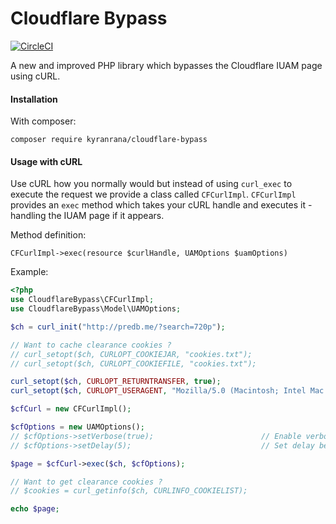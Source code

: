 # Cloudflare Bypass

[![CircleCI](https://circleci.com/gh/KyranRana/cloudflare-bypass.svg?style=svg)](https://circleci.com/gh/KyranRana/cloudflare-bypass)

A new and improved PHP library which bypasses the Cloudflare IUAM page using cURL.


#### Installation

With composer:

`composer require kyranrana/cloudflare-bypass`


#### Usage with cURL

Use cURL how you normally would but instead of using `curl_exec` to execute the 
request we provide a class called `CFCurlImpl`. `CFCurlImpl` provides an `exec` method which takes your cURL handle and 
executes it - handling the IUAM page if it appears.

  
Method definition:
  
```
CFCurlImpl->exec(resource $curlHandle, UAMOptions $uamOptions)
``` 

Example:

```php
<?php
use CloudflareBypass\CFCurlImpl;
use CloudflareBypass\Model\UAMOptions;

$ch = curl_init("http://predb.me/?search=720p");

// Want to cache clearance cookies ?
// curl_setopt($ch, CURLOPT_COOKIEJAR, "cookies.txt");
// curl_setopt($ch, CURLOPT_COOKIEFILE, "cookies.txt");

curl_setopt($ch, CURLOPT_RETURNTRANSFER, true);
curl_setopt($ch, CURLOPT_USERAGENT, "Mozilla/5.0 (Macintosh; Intel Mac OS X 10_14_3) AppleWebKit/537.36 (KHTML, like Gecko) Chrome/76.0.3809.100 Safari/537.36");

$cfCurl = new CFCurlImpl();

$cfOptions = new UAMOptions();
// $cfOptions->setVerbose(true);                        // Enable verbose 
// $cfOptions->setDelay(5);                             // Set delay before requesting clearance

$page = $cfCurl->exec($ch, $cfOptions);

// Want to get clearance cookies ?
// $cookies = curl_getinfo($ch, CURLINFO_COOKIELIST);

echo $page;
```
